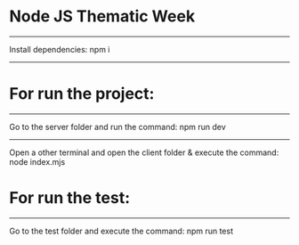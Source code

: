 # Node JS Thematic Week
***
Install dependencies: npm i
***
# For run the project:
***
Go to the server folder and run the command: npm run dev
***
Open a other terminal and open the client folder & execute the command: node index.mjs

# For run the test:
***
Go to the test folder and execute the command: npm run test
